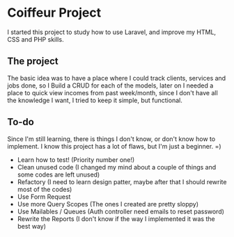 # Coiffeur Project
I started this project to study how to use Laravel, and improve my HTML, CSS and PHP skills.

## The project
The basic idea was to have a place where I could track clients, services and jobs done, so I Build a CRUD for each of the models, later on I needed a place to quick view incomes from past week/month, since I don't have all the knowledge I want, I tried to keep it simple, but functional.

## To-do
Since I'm still learning, there is things I don't know, or don't know how to implement. I know this project has a lot of flaws, but I'm just a beginner. =)

+ Learn how to test! (Priority number one!)
+ Clean unused code (I changed my mind about a couple of things and some codes are left unused)
+ Refactory (I need to learn design patter, maybe after that I should rewrite most of the codes)
+ Use Form Request
+ Use more Query Scopes (The ones I created are pretty sloppy)
+ Use Mailables / Queues (Auth controller need emails to reset password)
+ Rewrite the Reports (I don't know if the way I implemented it was the best way)